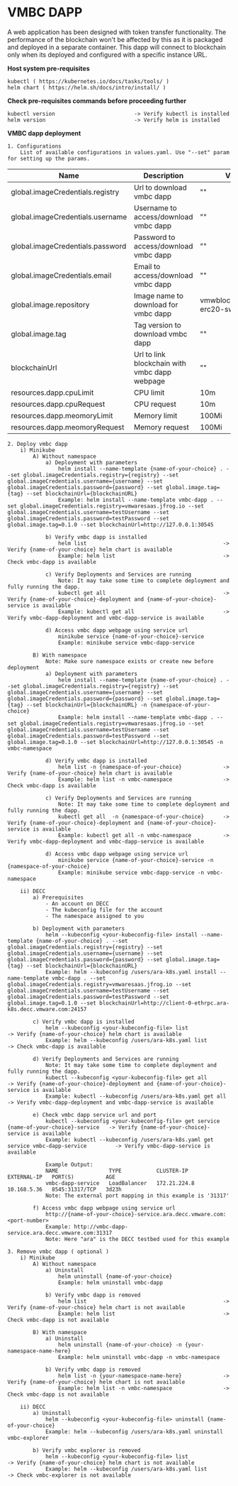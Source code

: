 # VMBC DAPP
A web application has been designed with token transfer functionality. The performance of the blockchain won't be affected by this as it is packaged and deployed in a separate container. This dapp will connect to blockchain only when its deployed and configured with a specific instance URL.

**Host system pre-requisites**

    kubectl ( https://kubernetes.io/docs/tasks/tools/ )
    helm chart ( https://helm.sh/docs/intro/install/ )

**Check pre-requisites commands before proceeding further**

    kubectl version                         -> Verify kubectl is installed
    helm version                            -> Verify helm is installed

**VMBC dapp deployment**

    1. Configurations
        List of available configurations in values.yaml. Use "--set" param for setting up the params.
| Name                             | Description                                  | Value                        | Type      |
|----------------------------------|----------------------------------------------|------------------------------|-----------|
| global.imageCredentials.registry | Url to download vmbc dapp                    | ""                           | Mandatory |
| global.imageCredentials.username | Username to access/download vmbc dapp        | ""                           | Mandatory |
| global.imageCredentials.password | Password to access/download vmbc dapp        | ""                           | Mandatory |
| global.imageCredentials.email    | Email to access/download vmbc dapp           | ""                           | Optional  |
| global.image.repository          | Image name to download for vmbc dapp         | vmwblockchain/eth-erc20-swap | Optional |
| global.image.tag                 | Tag version to download vmbc dapp            | ""                           | Mandatory |
| blockchainUrl                    | Url to link blockchain with vmbc dapp webpage | ""                           | Mandatory |
| resources.dapp.cpuLimit          | CPU limit                                    | 10m                          |   Optional        |
| resources.dapp.cpuRequest             | CPU request                                  | 10m                          |     Optional      |
| resources.dapp.meomoryLimit           | Memory limit                                 | 100Mi                        |    Optional       |
| resources.dapp.meomoryRequest         | Memory request                               | 100Mi                          |    Optional       |

    2. Deploy vmbc dapp
        i) Minikube
            A) Without namespace
                a) Deployment with parameters
                    helm install --name-template {name-of-your-choice} . --set global.imageCredentials.registry={registry} --set global.imageCredentials.username={username} --set global.imageCredentials.password={password} --set global.image.tag={tag} --set blockchainUrl={blockchainURL}
                    Example: helm install --name-template vmbc-dapp . --set global.imageCredentials.registry=vmwaresaas.jfrog.io --set global.imageCredentials.username=testUsername --set global.imageCredentials.password=testPassword --set global.image.tag=0.1.0 --set blockchainUrl=http://127.0.0.1:30545
                    
                b) Verify vmbc dapp is installed
                    helm list                                           -> Verify {name-of-your-choice} helm chart is available
                    Example: helm list                                  -> Check vmbc-dapp is available
    
                c) Verify Deployments and Services are running
                    Note: It may take some time to complete deployment and fully running the dapp.
                    kubectl get all                                     -> Verify {name-of-your-choice}-deployment and {name-of-your-choice}-service is available
                    Example: kubectl get all                            -> Verify vmbc-dapp-deployment and vmbc-dapp-service is available
    
                d) Access vmbc dapp webpage using service url
                    minikube service {name-of-your-choice}-service
                    Example: minikube service vmbc-dapp-service
            
            B) With namespace
                Note: Make sure namespace exists or create new before deployment
                a) Deployment with parameters
                    helm install --name-template {name-of-your-choice} . --set global.imageCredentials.registry={registry} --set global.imageCredentials.username={username} --set global.imageCredentials.password={password} --set global.image.tag={tag} --set blockchainUrl={blockchainURL} -n {namespace-of-your-choice}
                    Example: helm install --name-template vmbc-dapp . --set global.imageCredentials.registry=vmwaresaas.jfrog.io --set global.imageCredentials.username=testUsername --set global.imageCredentials.password=testPassword --set global.image.tag=0.1.0 --set blockchainUrl=http://127.0.0.1:30545 -n vmbc-namespace
                    
                d) Verify vmbc dapp is installed
                    helm list -n {namespace-of-your-choice}             -> Verify {name-of-your-choice} helm chart is available
                    Example: helm list -n vmbc-namespace                -> Check vmbc-dapp is available
    
                c) Verify Deployments and Services are running
                    Note: It may take some time to complete deployment and fully running the dapp.
                    kubectl get all  -n {namespace-of-your-choice}      -> Verify {name-of-your-choice}-deployment and {name-of-your-choice}-service is available
                    Example: kubectl get all -n vmbc-namespace          -> Verify vmbc-dapp-deployment and vmbc-dapp-service is available

                d) Access vmbc dapp webpage using service url
                    minikube service {name-of-your-choice}-service -n {namespace-of-your-choice}
                    Example: minikube service vmbc-dapp-service -n vmbc-namespace
        
        ii) DECC
            a) Prerequisites
                - An account on DECC
                - The kubeconfig file for the account
                - The namespace assigned to you
            
            b) Deployment with parameters
                helm --kubeconfig <your-kubeconfig-file> install --name-template {name-of-your-choice} . --set global.imageCredentials.registry={registry} --set global.imageCredentials.username={username} --set global.imageCredentials.password={password} --set global.image.tag={tag} --set blockchainUrl={blockchainURL}
                Example: helm --kubeconfig /users/ara-k8s.yaml install --name-template vmbc-dapp . --set global.imageCredentials.registry=vmwaresaas.jfrog.io --set global.imageCredentials.username=testUsername --set global.imageCredentials.password=testPassword --set global.image.tag=0.1.0 --set blockchainUrl=http://client-0-ethrpc.ara-k8s.decc.vmware.com:24157
                    
            c) Verify vmbc dapp is installed
                helm --kubeconfig <your-kubeconfig-file> list                           -> Verify {name-of-your-choice} helm chart is available
                Example: helm --kubeconfig /users/ara-k8s.yaml list                     -> Check vmbc-dapp is available
    
            d) Verify Deployments and Services are running
                Note: It may take some time to complete deployment and fully running the dapp.
                kubectl --kubeconfig <your-kubeconfig-file> get all                     -> Verify {name-of-your-choice}-deployment and {name-of-your-choice}-service is available
                Example: kubectl --kubeconfig /users/ara-k8s.yaml get all               -> Verify vmbc-dapp-deployment and vmbc-dapp-service is available
            
            e) Check vmbc dapp service url and port
                kubectl --kubeconfig <your-kubeconfig-file> get service {name-of-your-choice}-service   -> Verify {name-of-your-choice}-service is available
                Example: kubectl --kubeconfig /users/ara-k8s.yaml get service vmbc-dapp-service         -> Verify vmbc-dapp-service is available
                
                Example Output:
                NAME                TYPE           CLUSTER-IP     EXTERNAL-IP   PORT(S)          AGE
                vmbc-dapp-service   LoadBalancer   172.21.224.8   10.168.5.36   8545:31317/TCP   3d23h
                Note: The external port mapping in this example is '31317'
           
            f) Access vmbc dapp webpage using service url
                http://{name-of-your-choice}-service.ara.decc.vmware.com:<port-number>
                Example: http://vmbc-dapp-service.ara.decc.vmware.com:31317
                Note: Here "ara" is the DECC testbed used for this example
                
    3. Remove vmbc dapp ( optional )
        i) Minikube
            A) Without namespace
                a) Uninstall
                    helm uninstall {name-of-your-choice}
                    Example: helm uninstall vmbc-dapp
    
                b) Verify vmbc dapp is removed
                    helm list                                           -> Verify {name-of-your-choice} helm chart is not available
                    Example: helm list                                  -> Check vmbc-dapp is not available
    
            B) With namespace
                a) Uninstall
                    helm uninstall {name-of-your-choice} -n {your-namespace-name-here}
                    Example: helm uninstall vmbc-dapp -n vmbc-namespace
    
                b) Verify vmbc dapp is removed
                    helm list -n {your-namespace-name-here}             -> Verify {name-of-your-choice} helm chart is not available
                    Example: helm list -n vmbc-namespace                -> Check vmbc-dapp is not available
        
        ii) DECC
            a) Uninstall
                helm --kubeconfig <your-kubeconfig-file> uninstall {name-of-your-choice}
                Example: helm --kubeconfig /users/ara-k8s.yaml uninstall vmbc-explorer
    
            b) Verify vmbc explorer is removed
                helm --kubeconfig <your-kubeconfig-file> list               -> Verify {name-of-your-choice} helm chart is not available
                Example: helm --kubeconfig /users/ara-k8s.yaml list         -> Check vmbc-explorer is not available